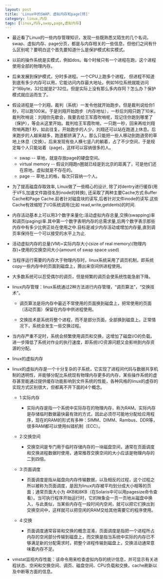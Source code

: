 ```yaml
---
layout: post
title: 'Linux中的SWAP、虚拟内存和page[转]'
category: linux,内存
tags: [linux,内存,swap,page,虚拟内存]
---
```

- 最近看了Linux的一些内存管理知识，发现一些既熟悉又陌生的几个名词，swap、虚拟内存、page分页，都是与内存相关的一些信息，但他们之间有什么区别呢？要明白这个首先要知道什么是保护模式和实模式。

- 以前的操作系统是实模式，例如dos。每个时候只有一个进程在跑，这个进程使用全部的物理内存。

- 后来发展到保护模式，分时多进程。一个CPU上跑多个进程， 但进程不知道到底有多少内存可以用，它能访问内存最大地址。例如16位系统就能访问2^16byte，32位就是2^32位。但是实际上没有那么多内存阿？怎么办？保护模式就应运而生了。

- 假设进程是一个刘翔，裁判（系统）一发令他就开始跑步。但是裁判说给你1秒，可以跑100米。于是刘翔开始跑步（内存地址），一秒后刘翔只跑了10米，裁判吹哨说：刘翔你先歇会，我要去给王军霞吹哨呢，现记住你跑到哪里了（保护），等会从这里开始。裁判给王军霞吹哨，一只跑一秒，回来再给刘翔吹哨再跑1 秒，如此往复。开始跑步的人少，刘翔还可以站在跑道上休息。后来跑步的人越来越多，跑道都挤满了人，那么只能把一些人移动到跑道旁的草地上休息（交换）。后来发现有些人横七竖八的躺着，占了不少空间，于是规定每个人只能站着（page)，这样可以容纳很多的人。

	- swap -- 草地，就是存放page的硬盘空间。
	- virtual memory -- 假设刘翔跑n圈就已经是到北京的距离了，可是他们还在原地。虚拟就是不存在的。
	- page -- 草地上的格，每次只容纳一个人。

- 为了提高磁盘存取效率, Linux做了一些精心的设计, 除了对dentry进行缓存(用于VFS,加速文件路径名到inode的转换), 还采取了两种主要Cache方式:Buffer Cache和Page Cache.前者针对磁盘块的读写,后者针对文件inode的读写.这些Cache有效缩短了I/O系统调用(比如 read,write,getdents)的时间.

- 内存活动基本上可以用3个数字来量化:活动虚拟内存总量,交换(swapping)率和调页(paging)率.其中第一个数字表明内存的总需求量,后两个数字表示那些内存中有多少比例正处在使用之中.目标是减少内存活动或增加内存量,直到调页率保持在一个可以接受的水平上为止.

- 活动虚拟内存的总量(VM)=实际内存大小(size of real memory)(物理内存)+使用的交换空间大小(amount of swap space used)

- 当程序运行需要的内存大于物理内存时，linux系统采用了调页机制，即系统copy一些内存中的页面到磁盘上，腾出来空间供进程使用。

- 大多数系统可以忍受偶尔的调页，但是频繁的调页会使系统性能急剧下降。

- linux内存管理：linux系统通过2种方法进行内存管理，“调页算法”，“交换技术”。

	- 调页算法是将内存中最近不常使用的页面换到磁盘上，把常使用的页面（活动页面）保留在内存中供进程使用。

	- 交换技术是系统将整个进程，而不是部分页面，全部换到磁盘上。正常情况下，系统会发生一些交换过程。

- 当内存严重不足时，系统会频繁使用调页和交换，这增加了磁盘I/O的负载。进一步降低了系统对作业的执行速度，即系统I/O资源问题又会影响到内存资源的分配。

- linux的虚拟内存

- linux的虚拟内存是一个十分复杂的子系统，它实现了进程间代码与数据共享机制的透明性，并能够分配比系统现有物理内存更多的内存，某些操作系统的虚存甚至能通过提供缓存功能影响到文件系统的性能，各种风格的linux的虚存的实现方式区别很大，但都离不开下面的4个概念。

	- 1:实际内存

		- 实际内存是指一个系统中实际存在的物理内存，称为RAM。实际内存是存储临时数据最快最有效的方式，因此必须尽可能地分配给应用程序，现在的RAM的形式有多种：SIMM、DIMM、Rambus、DDR等，很多RAM都可以使用纠错机制（ECC）。

	- 2:交换空间

		- 交换空间是专门用于临时存储内存的一块磁盘空间，通常在页面调度和交换进程数据时使用，通常推荐交换空间的大小应该是物理内存的二到四倍。

	- 3:页面调度

		- 页面调度是指从磁盘向内存传输数据，以及相反的过程，这个过程之所以被称为页面调度，是因为linux内存被平均划分成大小相等的页面；通常页面大小为 4KB和8KB（在Solaris中可以用pagesize命令查看）。当可执行程序开始运行时，它的映象会一页一页地从磁盘中换入，与此类似，当某些内存在一段时间内空闲，就可以把它们换出到交换空间中，这样就可以把空闲的RAM交给其他需要它的程序使用。

	- 4:交换

		- 页面调度通常容易和交换的概念混淆，页面调度是指把一个进程所占内存的空闲部分传输到磁盘上，而交换是指当系统中实际的内存已不够满足新的分配需求时，把整个进程传输到磁盘上，交换活动通常意味着内存不足。

- vmstat监视内存性能：该命令用来检查虚拟内存的统计信息，并可显示有关进程状态、空闲和交换空间、调页、磁盘空间、CPU负载和交换，cache刷新以及中断等方面的信息。
